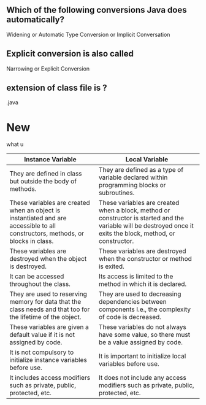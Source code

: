 ##  Which of the following conversions Java does automatically?
Widening or Automatic Type Conversion or Implicit Conversation 

## Explicit conversion is also called
Narrowing or Explicit Conversion

## extension of class file is ?
.java

# New 
what u


| **Instance Variable&nbsp;**                                                                                                           | **Local Variable&nbsp;**                                                                                                                                       |
|---------------------------------------------------------------------------------------------------------------------------------------|----------------------------------------------------------------------------------------------------------------------------------------------------------------|
| They are defined in class but outside the body of methods. &nbsp;                                                                     | They are defined as a type of variable declared within programming blocks or subroutines.&nbsp;                                                                |
| These variables are created when an object is instantiated and are accessible to all constructors, methods, or blocks in class.&nbsp; | These variables are created when a block, method or constructor is started and the variable will be destroyed once it exits the block, method, or constructor. |
| These variables are destroyed when the object is destroyed. &nbsp;                                                                    | These variables are destroyed when the constructor or method is exited.                                                                                        |
| It can be accessed throughout the class. &nbsp;                                                                                       | Its access is limited to the method in which it is declared.                                                                                                   |
| They are used to reserving memory for data that the class needs and that too for the lifetime of the object.                          | They are used to decreasing dependencies between components I.e., the complexity of code is decreased.                                                         |
| These variables are given a default value if it is not assigned by code. &nbsp; &nbsp; &nbsp;&nbsp;                                   | These variables do not always have some value, so there must be a value assigned by code.                                                                      |
| It is not compulsory to initialize instance variables before use. &nbsp;                                                              | It is important to initialize local variables before use.                                                                                                      |
| It includes access modifiers such as private, public, protected, etc. &nbsp;                                                          | It does not include any access modifiers such as private, public, protected, etc.                                                                              |

